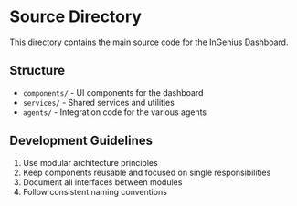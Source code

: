 # Source Directory

This directory contains the main source code for the InGenius Dashboard.

## Structure

- `components/` - UI components for the dashboard
- `services/` - Shared services and utilities
- `agents/` - Integration code for the various agents

## Development Guidelines

1. Use modular architecture principles
2. Keep components reusable and focused on single responsibilities
3. Document all interfaces between modules
4. Follow consistent naming conventions
